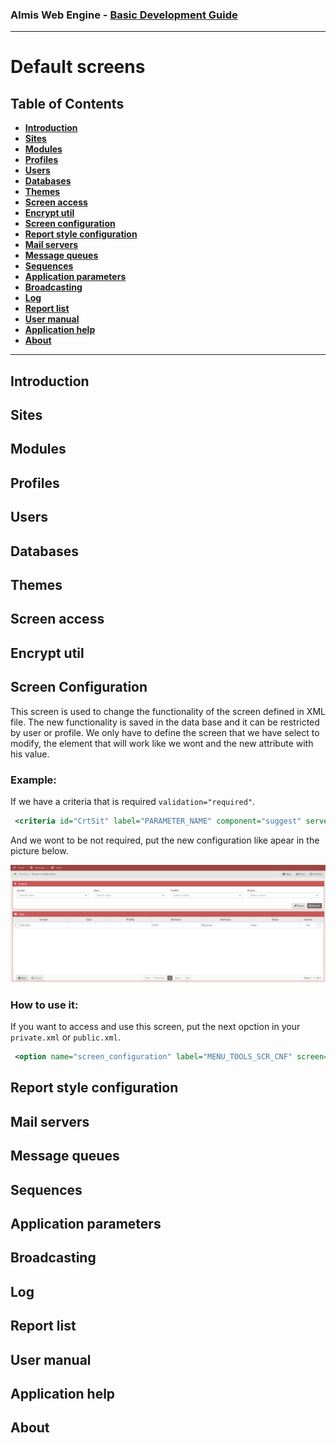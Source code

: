 ### Almis Web Engine - **[Basic Development Guide](basic-developer-guide.md)**

---

# **Default screens**

## Table of Contents

* **[Introduction](#introduction)**
* **[Sites](#sites)**
* **[Modules](#modules)**
* **[Profiles](#profiles)**
* **[Users](#users)**
* **[Databases](#databases)**
* **[Themes](#themes)**
* **[Screen access](#screen-access)**
* **[Encrypt util](#encrypt-util)**
* **[Screen configuration](#screen-configuration)**
* **[Report style configuration](#report-style-configuration)**
* **[Mail servers](#mail-servers)**
* **[Message queues](#message-queues)**
* **[Sequences](#sequences)**
* **[Application parameters](#application-parameters)**
* **[Broadcasting](#broadcasting)**
* **[Log](#log)**
* **[Report list](#report-list)**
* **[User manual](#user-manual)**
* **[Application help](#application-help)**
* **[About](#about)**

---

## Introduction

## Sites

## Modules

## Profiles

## Users

## Databases

## Themes

## Screen access

## Encrypt util

## Screen Configuration

This screen is used to change the functionality of the screen defined in XML file. The new functionality is saved in the data base and it can be restricted by user or profile. We only have to define the screen that we have select to modify, the element that will work like we wont and the new attribute with his value.

### Example:

If we have a criteria that is required `validation="required"`. 

``` xml
 <criteria id="CrtSit" label="PARAMETER_NAME" component="suggest" server-action="data" target-action="SitSug" style="col-xs-7 col-sm-6 col-lg-3" validation="required"/>
```

And we wont to be not required, put the new configuration like apear in the picture below.

![screen_conf](images/screen_conf.png)

### How to use it:

If you want to access and use this screen, put the next opction in your `private.xml` or `public.xml`.

``` xml
 <option name="screen_configuration" label="MENU_TOOLS_SCR_CNF" screen="ScrCnf" icon="laptop" />
```
## Report style configuration

## Mail servers

## Message queues

## Sequences

## Application parameters

## Broadcasting

## Log

## Report list

## User manual

## Application help

## About

